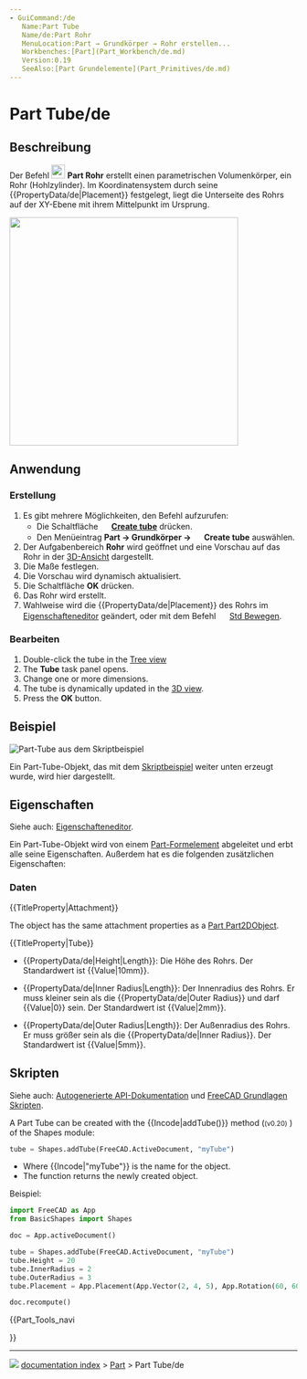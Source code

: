 ```yaml
---
- GuiCommand:/de
   Name:Part Tube
   Name/de:Part Rohr
   MenuLocation:Part → Grundkörper → Rohr erstellen...
   Workbenches:[Part](Part_Workbench/de.md)
   Version:0.19
   SeeAlso:[Part Grundelemente](Part_Primitives/de.md)
---
```


# Part Tube/de



## Beschreibung

Der Befehl <img alt="" src=images/Part_Tube.svg  style="width:24px;"> **Part Rohr** erstellt einen parametrischen Volumenkörper, ein Rohr (Hohlzylinder). Im Koordinatensystem durch seine {{PropertyData/de|Placement}} festgelegt, liegt die Unterseite des Rohrs auf der XY-Ebene mit ihrem Mittelpunkt im Ursprung.

<img alt="" src=images/Part_Tube_Example.png  style="width:400px;">



## Anwendung



### Erstellung

1.  Es gibt mehrere Möglichkeiten, den Befehl aufzurufen:
    -   Die Schaltfläche **<img src="images/Part_Tube.svg" width=16px> [Create tube](Part_Tube/de.md)** drücken.
    -   Den Menüeintrag **Part → Grundkörper → <img src="images/Part_Tube.svg" width=16px> Create tube** auswählen.
2.  Der Aufgabenbereich **Rohr** wird geöffnet und eine Vorschau auf das Rohr in der [3D-Ansicht](3D_view/de.md) dargestellt.
3.  Die Maße festlegen.
4.  Die Vorschau wird dynamisch aktualisiert.
5.  Die Schaltfläche **OK** drücken.
6.  Das Rohr wird erstellt.
7.  Wahlweise wird die {{PropertyData/de|Placement}} des Rohrs im [Eigenschafteneditor](Property_editor/de.md) geändert, oder mit dem Befehl <img alt="" src=images/Std_TransformManip.svg  style="width:16px;"> [Std Bewegen](Std_TransformManip/de.md).



### Bearbeiten

1.  Double-click the tube in the [Tree view](Tree_view.md)
2.  The **Tube** task panel opens.
3.  Change one or more dimensions.
4.  The tube is dynamically updated in the [3D view](3D_view.md).
5.  Press the **OK** button.



## Beispiel

![Part-Tube aus dem Skriptbeispiel](images/Part_Tube_Scripting_Example.png )

Ein Part-Tube-Objekt, das mit dem [Skriptbeispiel](#Skripten.md) weiter unten erzeugt wurde, wird hier dargestellt.



## Eigenschaften

Siehe auch: [Eigenschafteneditor](Property_editor/de.md).

Ein Part-Tube-Objekt wird von einem [Part-Formelement](Part_Feature/de.md) abgeleitet und erbt alle seine Eigenschaften. Außerdem hat es die folgenden zusätzlichen Eigenschaften:



### Daten


{{TitleProperty|Attachment}}

The object has the same attachment properties as a [Part Part2DObject](Part_Part2DObject#Data.md).


{{TitleProperty|Tube}}

-    {{PropertyData/de|Height|Length}}: Die Höhe des Rohrs. Der Standardwert ist {{Value|10mm}}.

-    {{PropertyData/de|Inner Radius|Length}}: Der Innenradius des Rohrs. Er muss kleiner sein als die {{PropertyData/de|Outer Radius}} und darf {{Value|0}} sein. Der Standardwert ist {{Value|2mm}}.

-    {{PropertyData/de|Outer Radius|Length}}: Der Außenradius des Rohrs. Er muss größer sein als die {{PropertyData/de|Inner Radius}}. Der Standardwert ist {{Value|5mm}}.



## Skripten

Siehe auch: [Autogenerierte API-Dokumentation](https://freecad.github.io/SourceDoc/) und [FreeCAD Grundlagen Skripten](FreeCAD_Scripting_Basics/de.md).

A Part Tube can be created with the {{Incode|addTube()}} method (<small>(v0.20)</small> ) of the Shapes module:


```python
tube = Shapes.addTube(FreeCAD.ActiveDocument, "myTube")
```

-   Where {{Incode|"myTube"}} is the name for the object.
-   The function returns the newly created object.

Beispiel:


```python
import FreeCAD as App
from BasicShapes import Shapes

doc = App.activeDocument()

tube = Shapes.addTube(FreeCAD.ActiveDocument, "myTube")
tube.Height = 20
tube.InnerRadius = 2
tube.OuterRadius = 3
tube.Placement = App.Placement(App.Vector(2, 4, 5), App.Rotation(60, 60, 30))

doc.recompute()
```





{{Part_Tools_navi

}}



---
![](images/Right_arrow.png) [documentation index](../README.md) > [Part](Part_Workbench.md) > Part Tube/de

